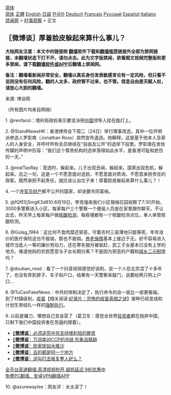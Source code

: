  <!-- 面包屑导航 --> <div class="breadcrumb"><!-- GTranslate: https://gtranslate.io/ -->  <div class="switcher notranslate">  <div class="selected">  <a href="#" onclick="return false;"> 简体</a>  </div>  <div class="option">  <a href="https://www.bannedbook.org" onclick="doGTranslate('zh-CN|zh-CN');jQuery('div.switcher div.selected a').html(jQuery(this).html());return false;" title="简体中文" class="nturl selected"> 简体</a>  <a href="https://www.bannedbook.org/zh-tw/" onclick="doGTranslate('zh-CN|zh-TW');jQuery('div.switcher div.selected a').html(jQuery(this).html());return false;" title="繁體中文" class="nturl"> 正體</a>  <a href="https://www.bannedbook.org/en/" onclick="doGTranslate('zh-CN|en');jQuery('div.switcher div.selected a').html(jQuery(this).html());return false;" title="English" class="nturl"> English</a>  <a href="https://www.bannedbook.org/ja/" onclick="doGTranslate('zh-CN|ja');jQuery('div.switcher div.selected a').html(jQuery(this).html());return false;" title="日本語" class="nturl"> 日語</a>  <a href="https://www.bannedbook.org/ko/" onclick="doGTranslate('zh-CN|ko');jQuery('div.switcher div.selected a').html(jQuery(this).html());return false;" title="한국어" class="nturl"> 한국어</a>  <a href="https://www.bannedbook.org/de/" onclick="doGTranslate('zh-CN|de');jQuery('div.switcher div.selected a').html(jQuery(this).html());return false;" title="Deutsch" class="nturl"> Deutsch</a>  <a href="https://www.bannedbook.org/fr/" onclick="doGTranslate('zh-CN|fr');jQuery('div.switcher div.selected a').html(jQuery(this).html());return false;" title="Français" class="nturl"> Français</a>  <a href="https://www.bannedbook.org/ru/" onclick="doGTranslate('zh-CN|ru');jQuery('div.switcher div.selected a').html(jQuery(this).html());return false;" title="Русский" class="nturl"> Русский</a>  <a href="https://www.bannedbook.org/es/" onclick="doGTranslate('zh-CN|es');jQuery('div.switcher div.selected a').html(jQuery(this).html());return false;" title="Español" class="nturl"> Español</a>  <a href="https://www.bannedbook.org/it/" onclick="doGTranslate('zh-CN|it');jQuery('div.switcher div.selected a').html(jQuery(this).html());return false;" title="Italiano" class="nturl"> Italiano</a>  </div>  </div>      <div class='breadcrumb-sub'><!-- Breadcrumb NavXT 6.3.0 --> <a href="https://www.bannedbook.org/" class="home">禁闻网</a> &gt; <a href="https://www.bannedbook.org/bnews/ssgc/" class="category">时事观察</a> &gt; 正文</div></div><h2>〖微博谈〗厚着脸皮躲起来算什么事儿？</h2> <p class="notice"><b>大陆网友注意：本文中的链接除 <a href="https://github.com/bannedbook/fanqiang" >翻墙</a>软件下载和<a href="https://github.com/killgcd/justmysocks/blob/master/README.md">翻墙推荐</a>链接外全部为禁网链接，未翻墙状态下打不开，请勿点击。此为文字版禁闻，欲看图文视频完整版和更多禁闻，请下载<a href="https://github.com/bannedbook/fanqiang">翻墙软件或APP</a>后翻墙上禁闻网。</p><p>备注：翻墙看新闻非常安全，翻墙以真实身份发表敏感言论有一定风险，但只看不说则没有任何风险，翻的人太多，政府管不过来，也不管。信息自由是天赋人权，请放心大胆的翻墙。</b></p>  <div class="entry"> <p>来源:&nbsp;博谈网                          </p> <p>（所有图片均来自网络）</p> <p></p> <p></p> <p></p>  <p></p> <p></p> <p></p> <p></p> <p></p>  <p></p> <p></p> <p>1. @renfanzi：塔利班政权表示要坚决把<span class='wp_keywordlink_affiliate'><a href="https://www.bannedbook.org/" title="中国" target="_blank">中国</a></span>领导人挂在路灯上。</p> <p>2. @StandNewsHK：香港律师会下周二（24日）举行理事改选，其中一位开明派参选人罗彰南（Jonathan Ross）突然宣布退选。他解释，这是基于他本人及家人的人身安全，并呼吁所有会员继续在“自由及公开”的选举下投票。罗彰南在发给传媒的声明中形容：“我们这个尊贵机构的选举落得如此水平，是香港可耻和悲伤的一天。”</p> <p>3. @realTaoRay：竞选时，躲起来。儿子出现丑闻，躲起来。国家出现危机，躲起来。总之一句，这是一个不愿意面对选民，不愿意面对质询，不愿意承担责任的政客。既然承担不起责任，就应该让出位子来！厚着脸皮躲起来算什么事儿？！</p>  <p>4. 一个连<a href="https://www.bannedbook.org/bnews/tag/%E5%AE%98%E5%91%98%E8%B4%A2%E4%BA%A7/" class="st_tag internal_tag" rel="tag" title="标签 官员财产 下的日志">官员财产</a>都不公开的国家，却说要共同富裕。</p> <p>5. @fQfEEj5mgK3d810:8月19日，李克强来我们小区银榕花园视察了7:30开始，3000多警察进入小区，每家每户三个警察一个便装人员座在家里跟你聊天，不让出去，昨天早上每家每户做<a href="https://www.bannedbook.org/bnews/tag/%E6%A0%B8%E9%85%B8%E6%A3%80%E6%B5%8B/" class="st_tag internal_tag" rel="tag" title="标签 核酸检测 下的日志">核酸检测</a>，每栋楼都有一个核酸检测点位，单人单管核酸检测。</p> <p>6. @Gulag_1984：这比何不食肉糜还邪恶，守着农村三亩薄地只能等死，年年涨价的医疗保险这也不报销，那也不报销，<a href="https://www.bannedbook.org/bnews/tag/%E5%85%BB%E8%80%81%E4%BF%9D%E9%9A%9C/" class="st_tag internal_tag" rel="tag" title="标签 养老保障 下的日志">养老保障</a>基本上接近于无。好不容易进入城市当低人一等的廉价劳动力，还在寒冬腊月被驱赶，民工子女基本已没有上学的地方。难道他妈的农民愿意与子女长期分离？不是因为邪恶的户籍和<a href="https://www.bannedbook.org/bnews/tag/%e5%9f%8e%e4%b9%a1%e4%ba%8c%e5%85%83%e5%88%b6/" class="st_tag internal_tag" rel="tag" title="标签 城乡二元制 下的日志">城乡二元制</a>度吗？</p> <p>7. @douban_read：看了一个抖音视频感觉好讽刺，说一个人在北京混了十多年了，也没有弄到房子、车子和户口，结果有一天警察来敲门，说要给两只狗上户口…</p> <p>8. @TuCaoFakeNews：中共的体制决定了，执行命令的会一层比一层更极端。到了村镇级别，<span class='wp_keywordlink'><a href="https://www.bannedbook.org/bnews/tculture/20160630/551027.html" title="疫苗" target="_blank">疫苗</a></span>【相关阅读:<a href='https://www.bannedbook.org/bnews/topimagenews/20180408/925060.html' target='_blank'>纪录片：恐怖的疫苗真相之谜</a>】接种已经变成和计划生育结扎一样的<a href="https://www.bannedbook.org/bnews/tag/%E5%BC%BA%E5%88%B6%E6%89%A7%E8%A1%8C/" class="st_tag internal_tag" rel="tag" title="标签 强制执行 下的日志">强制执行</a>。</p>  <p>9. 以前是镰刀，哪想自己变韭菜了（葛卫东：感觉全世界<a href="https://www.bannedbook.org/bnews/tag/%e6%8a%95%e8%b5%84%e8%80%85/" class="st_tag internal_tag" rel="tag" title="标签 投资者 下的日志">投资者</a>都在抛弃中国，只剩下我们中国投资者在苦逼的撑着）。</p> <ul class='op-related-articles' title='相关阅读'> <li><a href='https://www.bannedbook.org/bnews/ssgc/20210821/1610428.html' target='_blank'>〖<b>微博谈</b>〗必须追究中共支持塔利班的罪责</a></li> <li><a href='https://www.bannedbook.org/bnews/ssgc/20210820/1609668.html' target='_blank'>〖<b>微博谈</b>〗万润南对CCP的总结 形象且精辟</a></li> <li><a href='https://www.bannedbook.org/bnews/ssgc/20210819/1609089.html' target='_blank'>〖<b>微博谈</b>〗败家犹如水推沙</a></li> <li><a href='https://www.bannedbook.org/bnews/ssgc/20210818/1608394.html' target='_blank'>〖<b>微博谈</b>〗去的都是同一个地方</a></li> <li><a href='https://www.bannedbook.org/bnews/ssgc/20210817/1607793.html' target='_blank'>〖<b>微博谈</b>〗这叫打击报复整人好么？</a></li> </ul> <p class="texttj"> <a href="https://github.com/bannedbook/fanqiang/wiki/V2ray%E6%9C%BA%E5%9C%BA" target="_blank">全平台高速翻墙:高清视频秒开,超低延迟,9折优惠中</a><br/> <a href="https://github.com/bannedbook/fanqiang/wiki/%E7%A6%81%E9%97%BB%E7%BD%91%E5%AE%89%E5%8D%93%E7%BF%BB%E5%A2%99%E6%96%B0%E9%97%BBAPP" target="_blank">免费PC翻墙、安卓VPN翻墙APP</a></p><p>10. @azurewaylee：网友评：水太深了！</p><a name='sharetosocial'></a>  <div style="margin-bottom:5px;padding-bottom:5px;clear:both"> <div id="archive-pix-1" class="banner-ads"> <!-- AuctionX Display platform tag START --> <div id="26318x728x90x621x_ADSLOT2" clicktrack="%%CLICK_URL_ESC%%"></div> <!-- AuctionX Display platform tag END --> </div> <div id="archive-pix-2" class="banner-ads"> <!-- AuctionX Display platform tag START --> <div id="26315x300x250x621x_ADSLOT2" clicktrack="%%CLICK_URL_ESC%%"></div> <!-- AuctionX Display platform tag END --> </div> </div>  <div id="archive-pix-1" class="banner-ads"> <!-- AuctionX Display platform tag START --> <div id="26318x728x90x621x_ADSLOT3" clicktrack="%%CLICK_URL_ESC%%"></div> <!-- AuctionX Display platform tag END --> </div> </div><!--END ENTRY--> 